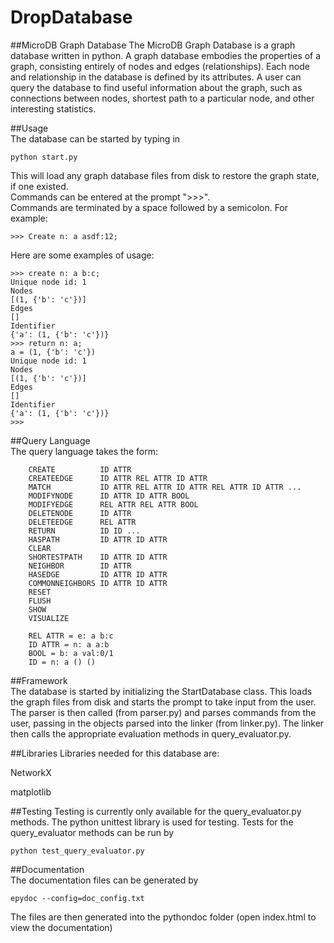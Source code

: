 # DropDatabase

##MicroDB Graph Database 
The MicroDB Graph Database is a graph database written in python. A graph database embodies the properties of a graph, consisting entirely of nodes and edges (relationships). Each node and relationship in the database is defined by its attributes. A user can query the database to find useful information about the graph, such as connections between nodes, shortest path to a particular node, and other interesting statistics.   

##Usage   
The database can be started by typing in 
```
python start.py   
```
This will load any graph database files from disk to restore the graph state, if one existed.   
Commands can be entered at the prompt ">>>".   
Commands are terminated by a space followed by a semicolon. For example:
```
>>> Create n: a asdf:12;
```

Here are some examples of usage:  
```
>>> create n: a b:c;
Unique node id: 1
Nodes
[(1, {'b': 'c'})]
Edges
[]
Identifier
{'a': (1, {'b': 'c'})}
>>> return n: a;
a = (1, {'b': 'c'})
Unique node id: 1
Nodes
[(1, {'b': 'c'})]
Edges
[]
Identifier
{'a': (1, {'b': 'c'})}
>>>
```   

##Query Language   
The query language takes the form:   
```
    CREATE          ID ATTR
    CREATEEDGE      ID ATTR REL ATTR ID ATTR
    MATCH           ID ATTR REL ATTR ID ATTR REL ATTR ID ATTR ...
    MODIFYNODE      ID ATTR ID ATTR BOOL
    MODIFYEDGE      REL ATTR REL ATTR BOOL
    DELETENODE      ID ATTR
    DELETEEDGE      REL ATTR
    RETURN          ID ID ...
    HASPATH         ID ATTR ID ATTR
    CLEAR
    SHORTESTPATH    ID ATTR ID ATTR
    NEIGHBOR        ID ATTR
    HASEDGE         ID ATTR ID ATTR
    COMMONNEIGHBORS ID ATTR ID ATTR
    RESET
    FLUSH
    SHOW
    VISUALIZE   
      
    REL ATTR = e: a b:c
    ID ATTR = n: a a:b
    BOOL = b: a val:0/1
    ID = n: a () () 
```


##Framework   
The database is started by initializing the StartDatabase class. This loads the graph files from disk and starts the prompt to take input from the user. 
The parser is then called (from parser.py) and parses commands from the user, passing in the objects parsed into the linker (from linker.py). The linker then calls the appropriate evaluation methods in query_evaluator.py.   

##Libraries
Libraries needed for this database are:

NetworkX

matplotlib

##Testing
Testing is currently only available for the query_evaluator.py methods. The python unittest library is used for testing.
Tests for the query_evaluator methods can be run by 
```
python test_query_evaluator.py
```
##Documentation   
The documentation files can be generated by 
```
epydoc --config=doc_config.txt   
```
The files are then generated into the pythondoc folder (open index.html to view the documentation)   
